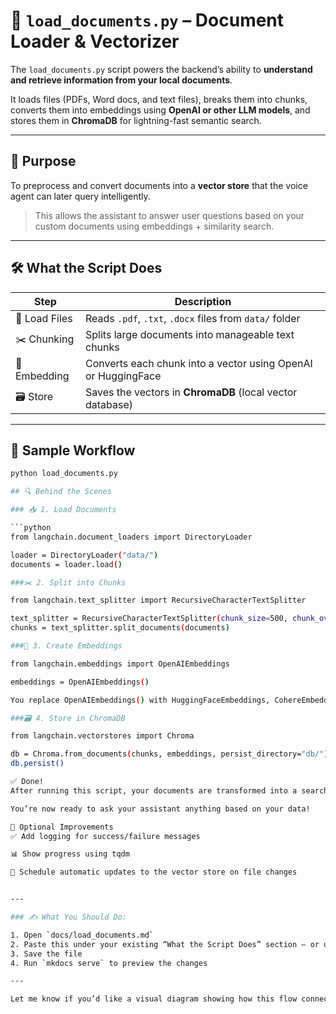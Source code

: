 # 📄 `load_documents.py` – Document Loader & Vectorizer

The `load_documents.py` script powers the backend’s ability to **understand and retrieve information from your local documents**.

It loads files (PDFs, Word docs, and text files), breaks them into chunks, converts them into embeddings using **OpenAI or other LLM models**, and stores them in **ChromaDB** for lightning-fast semantic search.

---

## 🎯 Purpose

To preprocess and convert documents into a **vector store** that the voice agent can later query intelligently.

> This allows the assistant to answer user questions based on your custom documents using embeddings + similarity search.

---

## 🛠️ What the Script Does

| Step | Description |
|------|-------------|
| 📂 Load Files | Reads `.pdf`, `.txt`, `.docx` files from `data/` folder |
| ✂️ Chunking | Splits large documents into manageable text chunks |
| 🧠 Embedding | Converts each chunk into a vector using OpenAI or HuggingFace |
| 🗃️ Store | Saves the vectors in **ChromaDB** (local vector database) |

---

## 🧾 Sample Workflow

```bash
python load_documents.py

## 🔍 Behind the Scenes

### 📥 1. Load Documents

```python
from langchain.document_loaders import DirectoryLoader

loader = DirectoryLoader("data/")
documents = loader.load()

###✂️ 2. Split into Chunks

from langchain.text_splitter import RecursiveCharacterTextSplitter

text_splitter = RecursiveCharacterTextSplitter(chunk_size=500, chunk_overlap=50)
chunks = text_splitter.split_documents(documents)

###🧠 3. Create Embeddings

from langchain.embeddings import OpenAIEmbeddings

embeddings = OpenAIEmbeddings()

You replace OpenAIEmbeddings() with HuggingFaceEmbeddings, CohereEmbeddings, or others.

###🗃️ 4. Store in ChromaDB

from langchain.vectorstores import Chroma

db = Chroma.from_documents(chunks, embeddings, persist_directory="db/")
db.persist()

✅ Done!
After running this script, your documents are transformed into a searchable vector format — enabling the AI assistant to answer questions from your custom files.

You’re now ready to ask your assistant anything based on your data!

🔧 Optional Improvements
✅ Add logging for success/failure messages

📊 Show progress using tqdm

🔄 Schedule automatic updates to the vector store on file changes


---

### ✍️ What You Should Do:

1. Open `docs/load_documents.md`
2. Paste this under your existing “What the Script Does” section — or use it to replace your current "Behind the Scenes" section
3. Save the file
4. Run `mkdocs serve` to preview the changes

---

Let me know if you’d like a visual diagram showing how this flow connects to your app or FastAPI endpoints — I can make one for you!


